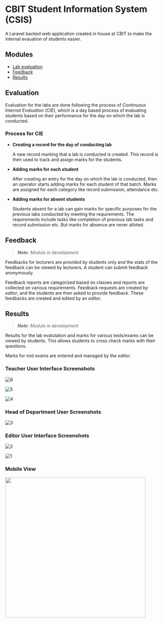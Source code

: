 # CBIT Student Information System (CSIS)

A Laravel backed web application created in house at CBIT to make the internal
evauation of students easier.

## Modules
* [Lab evaluation](#lab-evaluation)
* [Feedback](#feedback)
* [Results](#results)

## Evaluation

Evaluation for the labs are done following the process of *Continuous Internal Evaluation*
(CIE), which is a day based process of evaluating students based on their
performance for the day on which the lab is conducted.

### Process for CIE

* **Creating a record for the day of conducting lab**

  A new record marking that a lab is conducted is created. This record is then
  used to track and assign marks for the students.

* **Adding marks for each student**

  After creating an entry for the day on which the lab is conducted, then an
  operator starts adding marks for each student of that batch. Marks are
  assigned for each category like record submission, attendance etc.

* **Adding marks for absent students**

  Students absent for a lab can gain marks for specific purposes for the
  previous labs conducted by meeting the requirements. The requirements include
  tasks like completion of previous lab tasks and record submission etc. But
  marks for absence are never alloted.

## Feedback

> _**Note**: Module in development_

Feedbacks for lecturers are provided by students only and the stats of the
feedback can be viewed by lecturers. A student can submit feedback anonymously.

Feedback reports are categorized based on classes and reports are collected on
various requirements. Feedback requests are created by _editor_, and the
students are then asked to provide feedback. These feedbacks are created and
edited by an _editor_.

## Results

> _**Note**: Module in development_

Results for the lab evalutation and marks for various tests/exams can be viewed
by students. This allows students to cross check marks with their questions.

Marks for mid exams are entered and managed by the _editor_.

### Teacher User Interface Screenshots

![6](images/6.png)

![5](images/5.png)

![4](images/4.png)


### Head of Department User Screenshots

![3](images/3.png)


### Editor User Interface Screenshots

![2](images/2.png)

![1](images/1.png)

### Mobile View

<img src="images/7.jpeg" width="450">
